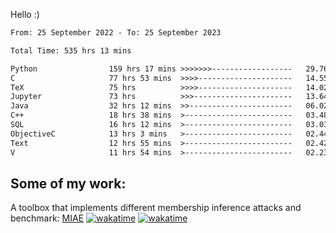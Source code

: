 Hello :)


<!--START_SECTION:waka-->

```txt
From: 25 September 2022 - To: 25 September 2023

Total Time: 535 hrs 13 mins

Python                159 hrs 17 mins >>>>>>>------------------   29.76 %
C                     77 hrs 53 mins  >>>>---------------------   14.55 %
TeX                   75 hrs          >>>>---------------------   14.02 %
Jupyter               73 hrs          >>>----------------------   13.64 %
Java                  32 hrs 12 mins  >>-----------------------   06.02 %
C++                   18 hrs 38 mins  >------------------------   03.48 %
SQL                   16 hrs 12 mins  >------------------------   03.03 %
ObjectiveC            13 hrs 3 mins   >------------------------   02.44 %
Text                  12 hrs 55 mins  >------------------------   02.42 %
V                     11 hrs 54 mins  >------------------------   02.23 %
```

<!--END_SECTION:waka-->

## Some of my work: 

A toolbox that implements different membership inference attacks and benchmark: [MIAE](https://github.com/RPI-DSPlab) [![wakatime](https://wakatime.com/badge/user/18ac89f5-baf8-49e6-a5ee-d9272435ce3a/project/3e6541fd-578f-4d9d-9080-f2a42b2d10e1.svg)](https://wakatime.com/badge/user/18ac89f5-baf8-49e6-a5ee-d9272435ce3a/project/3e6541fd-578f-4d9d-9080-f2a42b2d10e1) [![wakatime](https://wakatime.com/badge/user/18ac89f5-baf8-49e6-a5ee-d9272435ce3a/project/5d5826e9-c6d6-4d86-8b00-0d1608c5f167.svg)](https://wakatime.com/badge/user/18ac89f5-baf8-49e6-a5ee-d9272435ce3a/project/5d5826e9-c6d6-4d86-8b00-0d1608c5f167)
